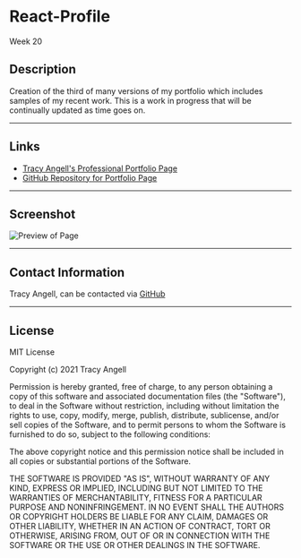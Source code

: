 # React-Profile

 Week 20

## Description

Creation of the third of many versions of my portfolio which includes samples of my recent work. This is a work in progress that will be continually updated as time goes on.

***

## Links

- [Tracy Angell's Professional Portfolio Page](https://tracye1083.github.io/Professional-Portfolio-Page)
- [GitHub Repository for Portfolio Page](https://github.com/tracye1083/Professional-Portfolio-Page)

***

## Screenshot

![Preview of Page](Assets/images/Screenshot.png)

***

## Contact Information

Tracy Angell, can be contacted via [GitHub](https://github.com/tracye1083)

***

## License

MIT License

Copyright (c) 2021 Tracy Angell

Permission is hereby granted, free of charge, to any person obtaining a copy
of this software and associated documentation files (the "Software"), to deal
in the Software without restriction, including without limitation the rights
to use, copy, modify, merge, publish, distribute, sublicense, and/or sell
copies of the Software, and to permit persons to whom the Software is
furnished to do so, subject to the following conditions:

The above copyright notice and this permission notice shall be included in all
copies or substantial portions of the Software.

THE SOFTWARE IS PROVIDED "AS IS", WITHOUT WARRANTY OF ANY KIND, EXPRESS OR
IMPLIED, INCLUDING BUT NOT LIMITED TO THE WARRANTIES OF MERCHANTABILITY,
FITNESS FOR A PARTICULAR PURPOSE AND NONINFRINGEMENT. IN NO EVENT SHALL THE
AUTHORS OR COPYRIGHT HOLDERS BE LIABLE FOR ANY CLAIM, DAMAGES OR OTHER
LIABILITY, WHETHER IN AN ACTION OF CONTRACT, TORT OR OTHERWISE, ARISING FROM,
OUT OF OR IN CONNECTION WITH THE SOFTWARE OR THE USE OR OTHER DEALINGS IN THE
SOFTWARE.
